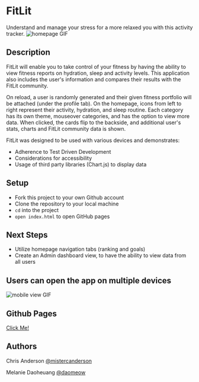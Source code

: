 # FitLit 

Understand and manage your stress for a more relaxed you with this activity tracker.
![homepage GIF](https://media.giphy.com/media/vE1JOjzBYfstuQWGNP/giphy.gif)

## Description

FitLit will enable you to take control of your fitness by having the ability to view fitness reports on hydration, sleep and activity levels. This application also includes the user's information and compares their results with the FitLit community.   

On reload, a user is randomly generated and their given fitness portfolio will be attached (under the profile tab). On the homepage, icons from left to right represent their activity, hydration, and sleep routine. Each category has its own theme, mouseover categories, and has the option to view more data. When clicked, the cards flip to the backside, and additional user's stats, charts and FitLit community data is shown.

FitLit was designed to be used with various devices and demonstrates:
* Adherence to Test Driven Development
* Considerations for accessibility
* Usage of third party libraries (Chart.js) to display data

## Setup

- Fork this project to your own Github account
- Clone the repository to your local machine
- `cd` into the project
- `open index.html` to open GitHub pages

## Next Steps
- Utilize homepage navigation tabs (ranking and goals) 
- Create an Admin dashboard view, to have the ability to view data from all users 

## Users can open the app on multiple devices
![mobile view GIF](https://media.giphy.com/media/42QMRNzUAapkuvKxg0/giphy.gif)
## Github Pages
[Click Me!](https://mistercanderson.github.io/fitlit/)


## Authors
Chris Anderson [@mistercanderson](https://github.com/mistercanderson)

Melanie Daoheuang [@daomeow](https://github.com/daomeow) 
